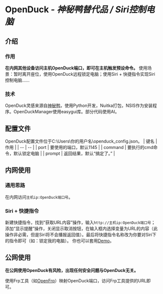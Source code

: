 # OpenDuck *- 神秘鸭替代品 / Siri控制电脑*
## 介绍
### 作用
**在内网其他设备访问主机OpenDuck端口，即可在主机触发预设命令。** 使用场景：暂时离开座位，使用OpenDuck远程锁定电脑；使用Siri + 快捷指令实现Siri控制电脑......
### 技术
OpenDuck灵感来源自[神秘鸭](https://wequ.net/cn/)，使用Python开发，Nuitka打包，NSIS作为安装程序。OpenDuckManager使用easygui库。部分代码使用AI。
## 配置文件
OpenDuck配置文件位于C:\Users\你的用户名\openduck_config.json。
|  键名  |  作用  |
|  --  |  --  |
|  port  |  要使用的端口，默认1145  |
|  command  |  要执行的cmd命令，默认锁定电脑  |
|  prompt  |  返回结果，默认“搞定了。”  |
## 内网使用
### 通用思路
在内网访问`主机ip:OpenDuck端口号`。
### Siri + 快捷指令
新建快捷指令，找到“获取URL内容”操作，输入`http://主机ip:OpenDuck端口号`；添加“显示提醒”操作，关闭显示取消按钮，在输入框内选择变量为URL的内容（此操作非必需，但是Siri将不会播报返回值）。最后将快捷指令名称改为你要对Siri下的指令即可（如：锁定我的电脑）。
你也可以套用[Demo](https://www.icloud.com/shortcuts/dc769b9d29e24fc7b37b657ad73e7bcf)。
## 公网使用
**在公网使用OpenDuck有风险，出现任何安全问题与OpenDuck无关。**

使用Frp工具（如[OpenFrp](https://www.openfrp.net)）映射OpenDuck端口，访问Frp工具提供的URL即可。
